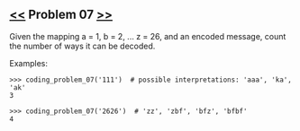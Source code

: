 ## [<<](../06) Problem 07 [>>](../08)

Given the mapping a = 1, b = 2, ... z = 26, and an encoded message, count the number of ways it can be decoded.

Examples:

    >>> coding_problem_07('111')  # possible interpretations: 'aaa', 'ka', 'ak'
    3
    
    >>> coding_problem_07('2626')  # 'zz', 'zbf', 'bfz', 'bfbf'
    4
